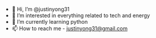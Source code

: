 - 👋 Hi, I’m @justinyong31
- 👀 I’m interested in everything related to tech and energy
- 🌱 I’m currently learning python 
- 📫 How to reach me - justinyong31@gmail.com

<!---
justinyong31/justinyong31 is a ✨ special ✨ repository because its `README.md` (this file) appears on your GitHub profile.
You can click the Preview link to take a look at your changes.
--->
